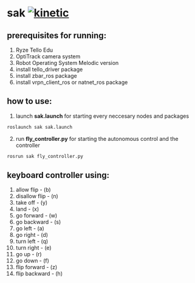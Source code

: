# sak [![kinetic](https://img.shields.io/badge/ros-melodic-blue.svg)](http://wiki.ros.org/melodic)

## prerequisites for running:
1.  Ryze Tello Edu
2.  OptiTrack camera system
3.  Robot Operating System Melodic version
4.  install tello_driver package
5.  install zbar_ros package
6.  install vrpn_client_ros or natnet_ros package

## how to use:
1.  launch **sak.launch** for starting every neccesary nodes and packages
````bash
roslaunch sak sak.launch
````
2.  run **fly_controller.py** for starting the autonomous control and the controller
````bash
rosrun sak fly_controller.py
````

## keyboard controller using:
1.  allow flip - (b)
2.  disallow flip - (n)
3.  take off - (y)
4.  land - (x)
5.  go forward - (w)
6.  go backward - (s)
7.  go left - (a)
8.  go right - (d)
9.  turn left - (q)
10. turn right - (e)
11. go up - (r)
12. go down - (f)
13. flip forward - (z)
14. flip backward - (h)


